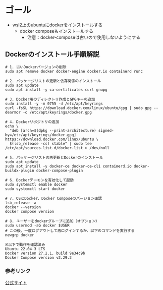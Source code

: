 # ゴール
- wsl2上のubuntuにdockerをインストールする
  - docker composeもインストールする
    - 注意：docker-composeは古いので使用しないようにする


## Dockerのインストール手順解説
```
# 1. 古いDockerバージョンの削除
sudo apt remove docker docker-engine docker.io containerd runc

# 2. パッケージリストの更新と依存関係のインストール
sudo apt update
sudo apt install -y ca-certificates curl gnupg

# 3. Docker用のディレクトリ作成とGPGキーの追加
sudo install -y -m 0755 -d /etc/apt/keyrings
curl -fsSL https://download.docker.com/linux/ubuntu/gpg | sudo gpg --dearmor -o /etc/apt/keyrings/docker.gpg

# 4. Dockerリポジトリの追加
echo \
  "deb [arch=$(dpkg --print-architecture) signed-by=/etc/apt/keyrings/docker.gpg] https://download.docker.com/linux/ubuntu \
  $(lsb_release -cs) stable" | sudo tee /etc/apt/sources.list.d/docker.list > /dev/null

# 5. パッケージリストの再更新とDockerのインストール
sudo apt update
sudo apt install -y docker-ce docker-ce-cli containerd.io docker-buildx-plugin docker-compose-plugin

# 6. Dockerデーモンを有効化して起動
sudo systemctl enable docker
sudo systemctl start docker

# 7. OSとDocker、Docker Composeのバージョン確認
lsb_release -a
docker --version
docker compose version

# 8. ユーザーをdockerグループに追加（オプション）
sudo usermod -aG docker $USER
# この後、一度ログアウトして再ログインするか、以下のコマンドを実行する
newgrp docker

※以下で動作を確認済み
Ubuntu 22.04.3 LTS
Docker version 27.2.1, build 9e34c9b
Docker Compose version v2.29.2
```


### 参考リンク
[公式サイト](https://docs.docker.com/engine/install/ubuntu/)
